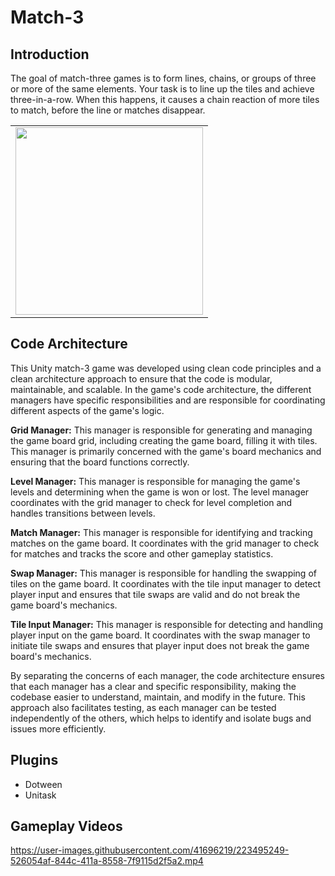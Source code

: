 # Match-3

## Introduction
The goal of match-three games is to form lines, chains, or groups of three or more of the same elements. 
Your task is to line up the tiles and achieve three-in-a-row. 
When this happens, it causes a chain reaction of more tiles to match, before the line or matches disappear.

<table align="center">
<tr>
<td>
<img src="https://user-images.githubusercontent.com/41696219/223495641-d255abb5-3723-43a8-936b-2b42eddaad56.png" width="300">
</td>
</tr>
</table>
</div>


## Code Architecture
This Unity match-3 game was developed using clean code principles and a clean architecture approach to ensure that the code is modular, maintainable, and scalable. 
In the game's code architecture, the different managers have specific responsibilities and are responsible for coordinating different aspects of the game's logic.

**Grid Manager:** This manager is responsible for generating and managing the game board grid, including creating the game board, filling it with tiles. This manager is primarily concerned with the game's board mechanics and ensuring that the board functions correctly.

**Level Manager:** This manager is responsible for managing the game's levels and determining when the game is won or lost. The level manager coordinates with the grid manager to check for level completion and handles transitions between levels.

**Match Manager:** This manager is responsible for identifying and tracking matches on the game board. It coordinates with the grid manager to check for matches and tracks the score and other gameplay statistics.

**Swap Manager:** This manager is responsible for handling the swapping of tiles on the game board. It coordinates with the tile input manager to detect player input and ensures that tile swaps are valid and do not break the game board's mechanics.

**Tile Input Manager:** This manager is responsible for detecting and handling player input on the game board. It coordinates with the swap manager to initiate tile swaps and ensures that player input does not break the game board's mechanics.

By separating the concerns of each manager, the code architecture ensures that each manager has a clear and specific responsibility, making the codebase easier to understand, maintain, and modify in the future. This approach also facilitates testing, as each manager can be tested independently of the others, which helps to identify and isolate bugs and issues more efficiently.

## Plugins
* Dotween
* Unitask

## Gameplay Videos

https://user-images.githubusercontent.com/41696219/223495249-526054af-844c-411a-8558-7f9115d2f5a2.mp4
